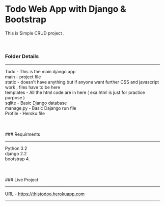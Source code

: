 # Todo Web App with Django & Bootstrap <br>
This is Simple CRUD project .
<br>
<br>
<br>
  ### <b>Folder Details</b>
  <hr>
Todo - This is the main django app<br>
main - project file<br>
static - doesn't have anything but if anyone want further CSS and javascript work , files have to be here<br>
templates - All the html code are in here ( exa.html is just for practice purpose )<br>
sqlite - Basic Django database<br>
manage.py - Basic Dajango run file<br>
Profile - Heroku file <br>
<br>
<br>
<br>
 ### Requirments
  <hr>
Python 3.2<br>
django 2.2<br>
bootstrap 4.<br>
<br>
<br>
<br>
 ### Live Project
  <hr>

URL - https://thistodoo.herokuapp.com <br>

-------------------------------------------------------------------------------------------------------------
